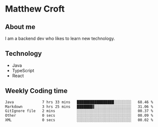 # Matthew Croft

## About me
I am a backend dev who likes to learn new technology. 

## Technology
- Java
- TypeScript
- React

## Weekly Coding time
<!--START_SECTION:waka-->

```txt
Java             7 hrs 33 mins   █████████████████░░░░░░░░   68.46 %
Markdown         3 hrs 25 mins   ███████▓░░░░░░░░░░░░░░░░░   31.06 %
GitIgnore file   2 mins          ░░░░░░░░░░░░░░░░░░░░░░░░░   00.37 %
Other            0 secs          ░░░░░░░░░░░░░░░░░░░░░░░░░   00.09 %
XML              0 secs          ░░░░░░░░░░░░░░░░░░░░░░░░░   00.02 %
```

<!--END_SECTION:waka-->
